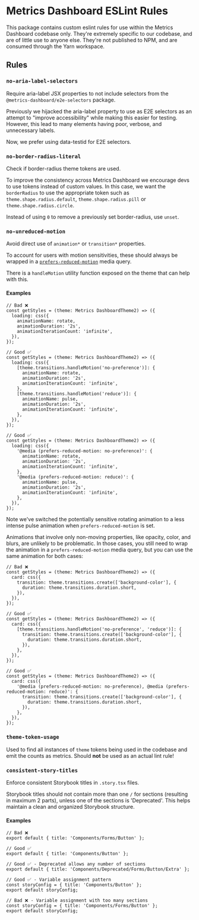 # Metrics Dashboard ESLint Rules

This package contains custom eslint rules for use within the Metrics Dashboard codebase only. They're extremely specific to our codebase, and are of little use to anyone else. They're not published to NPM, and are consumed through the Yarn workspace.

## Rules

### `no-aria-label-selectors`

Require aria-label JSX properties to not include selectors from the `@metrics-dashboard/e2e-selectors` package.

Previously we hijacked the aria-label property to use as E2E selectors as an attempt to "improve accessibility" while making this easier for testing. However, this lead to many elements having poor, verbose, and unnecessary labels.

Now, we prefer using data-testid for E2E selectors.

### `no-border-radius-literal`

Check if border-radius theme tokens are used.

To improve the consistency across Metrics Dashboard we encourage devs to use tokens instead of custom values. In this case, we want the `borderRadius` to use the appropriate token such as `theme.shape.radius.default`, `theme.shape.radius.pill` or `theme.shape.radius.circle`.

Instead of using `0` to remove a previously set border-radius, use `unset`.

### `no-unreduced-motion`

Avoid direct use of `animation*` or `transition*` properties.

To account for users with motion sensitivities, these should always be wrapped in a [`prefers-reduced-motion`](https://developer.mozilla.org/en-US/docs/Web/CSS/@media/prefers-reduced-motion) media query.

There is a `handleMotion` utility function exposed on the theme that can help with this.

#### Examples

```tsx
// Bad ❌
const getStyles = (theme: Metrics DashboardTheme2) => ({
  loading: css({
    animationName: rotate,
    animationDuration: '2s',
    animationIterationCount: 'infinite',
  }),
});

// Good ✅
const getStyles = (theme: Metrics DashboardTheme2) => ({
  loading: css({
    [theme.transitions.handleMotion('no-preference')]: {
      animationName: rotate,
      animationDuration: '2s',
      animationIterationCount: 'infinite',
    },
    [theme.transitions.handleMotion('reduce')]: {
      animationName: pulse,
      animationDuration: '2s',
      animationIterationCount: 'infinite',
    },
  }),
});

// Good ✅
const getStyles = (theme: Metrics DashboardTheme2) => ({
  loading: css({
    '@media (prefers-reduced-motion: no-preference)': {
      animationName: rotate,
      animationDuration: '2s',
      animationIterationCount: 'infinite',
    },
    '@media (prefers-reduced-motion: reduce)': {
      animationName: pulse,
      animationDuration: '2s',
      animationIterationCount: 'infinite',
    },
  }),
});
```

Note we've switched the potentially sensitive rotating animation to a less intense pulse animation when `prefers-reduced-motion` is set.

Animations that involve only non-moving properties, like opacity, color, and blurs, are unlikely to be problematic. In those cases, you still need to wrap the animation in a `prefers-reduced-motion` media query, but you can use the same animation for both cases:

```tsx
// Bad ❌
const getStyles = (theme: Metrics DashboardTheme2) => ({
  card: css({
    transition: theme.transitions.create(['background-color'], {
      duration: theme.transitions.duration.short,
    }),
  }),
});

// Good ✅
const getStyles = (theme: Metrics DashboardTheme2) => ({
  card: css({
    [theme.transitions.handleMotion('no-preference', 'reduce')]: {
      transition: theme.transitions.create(['background-color'], {
        duration: theme.transitions.duration.short,
      }),
    },
  }),
});

// Good ✅
const getStyles = (theme: Metrics DashboardTheme2) => ({
  card: css({
    '@media (prefers-reduced-motion: no-preference), @media (prefers-reduced-motion: reduce)': {
      transition: theme.transitions.create(['background-color'], {
        duration: theme.transitions.duration.short,
      }),
    },
  }),
});
```

### `theme-token-usage`

Used to find all instances of `theme` tokens being used in the codebase and emit the counts as metrics. Should **not** be used as an actual lint rule!

### `consistent-story-titles`

Enforce consistent Storybook titles in `.story.tsx` files.

Storybook titles should not contain more than one `/` for sections (resulting in maximum 2 parts), unless one of the sections is 'Deprecated'. This helps maintain a clean and organized Storybook structure.

#### Examples

```tsx
// Bad ❌
export default { title: 'Components/Forms/Button' };

// Good ✅
export default { title: 'Components/Button' };

// Good ✅ - Deprecated allows any number of sections
export default { title: 'Components/Deprecated/Forms/Button/Extra' };

// Good ✅ - Variable assignment pattern
const storyConfig = { title: 'Components/Button' };
export default storyConfig;

// Bad ❌ - Variable assignment with too many sections
const storyConfig = { title: 'Components/Forms/Button' };
export default storyConfig;
```

